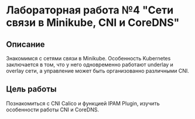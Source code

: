 # Лабораторная работа №4 "Сети связи в Minikube, CNI и CoreDNS"

## Описание
Знакомимся с сетями связи в Minikube. Особенность Kubernetes заключается в том, что у него одновременно работают underlay и overlay сети, а управление может быть организованно различными CNI.

## Цель работы
Познакомиться с CNI Calico и функцией IPAM Plugin, изучить особенности работы CNI и CoreDNS.
